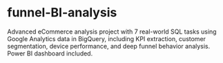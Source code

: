 # funnel-BI-analysis
Advanced eCommerce analysis project with 7 real-world SQL tasks using Google Analytics data in BigQuery, including KPI extraction, customer segmentation, device performance, and deep funnel behavior analysis. Power BI dashboard included.
